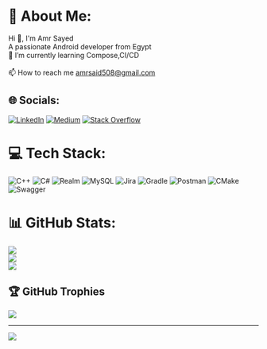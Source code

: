 # 💫 About Me:
Hi 👋, I'm Amr Sayed<br>A passionate Android developer from Egypt<br>🌱 I’m currently learning Compose,CI/CD<br><br>📫 How to reach me amrsaid508@gmail.com


## 🌐 Socials:
[![LinkedIn](https://img.shields.io/badge/LinkedIn-%230077B5.svg?logo=linkedin&logoColor=white)](https://linkedin.com/in/https://www.linkedin.com/in/amr-sayed-69575995) [![Medium](https://img.shields.io/badge/Medium-12100E?logo=medium&logoColor=white)](https://medium.com/@@amrsaid508) [![Stack Overflow](https://img.shields.io/badge/-Stackoverflow-FE7A16?logo=stack-overflow&logoColor=white)](https://stackoverflow.com/users/10715646) 

# 💻 Tech Stack:
![C++](https://img.shields.io/badge/c++-%2300599C.svg?style=for-the-badge&logo=c%2B%2B&logoColor=white) ![C#](https://img.shields.io/badge/c%23-%23239120.svg?style=for-the-badge&logo=c-sharp&logoColor=white) ![Realm](https://img.shields.io/badge/Realm-39477F?style=for-the-badge&logo=realm&logoColor=white) ![MySQL](https://img.shields.io/badge/mysql-%2300f.svg?style=for-the-badge&logo=mysql&logoColor=white) ![Jira](https://img.shields.io/badge/jira-%230A0FFF.svg?style=for-the-badge&logo=jira&logoColor=white) ![Gradle](https://img.shields.io/badge/Gradle-02303A.svg?style=for-the-badge&logo=Gradle&logoColor=white) ![Postman](https://img.shields.io/badge/Postman-FF6C37?style=for-the-badge&logo=postman&logoColor=white) ![CMake](https://img.shields.io/badge/CMake-%23008FBA.svg?style=for-the-badge&logo=cmake&logoColor=white) ![Swagger](https://img.shields.io/badge/-Swagger-%23Clojure?style=for-the-badge&logo=swagger&logoColor=white)
# 📊 GitHub Stats:
![](https://github-readme-stats.vercel.app/api?username=amrsaid508&theme=dark&hide_border=false&include_all_commits=false&count_private=false)<br/>
![](https://github-readme-streak-stats.herokuapp.com/?user=amrsaid508&theme=dark&hide_border=false)<br/>
![](https://github-readme-stats.vercel.app/api/top-langs/?username=amrsaid508&theme=dark&hide_border=false&include_all_commits=false&count_private=false&layout=compact)

## 🏆 GitHub Trophies
![](https://github-profile-trophy.vercel.app/?username=amrsaid508&theme=radical&no-frame=false&no-bg=true&margin-w=4)

---
[![](https://visitcount.itsvg.in/api?id=amrsaid508&icon=0&color=0)](https://visitcount.itsvg.in)

<!-- Proudly created with GPRM ( https://gprm.itsvg.in ) -->
